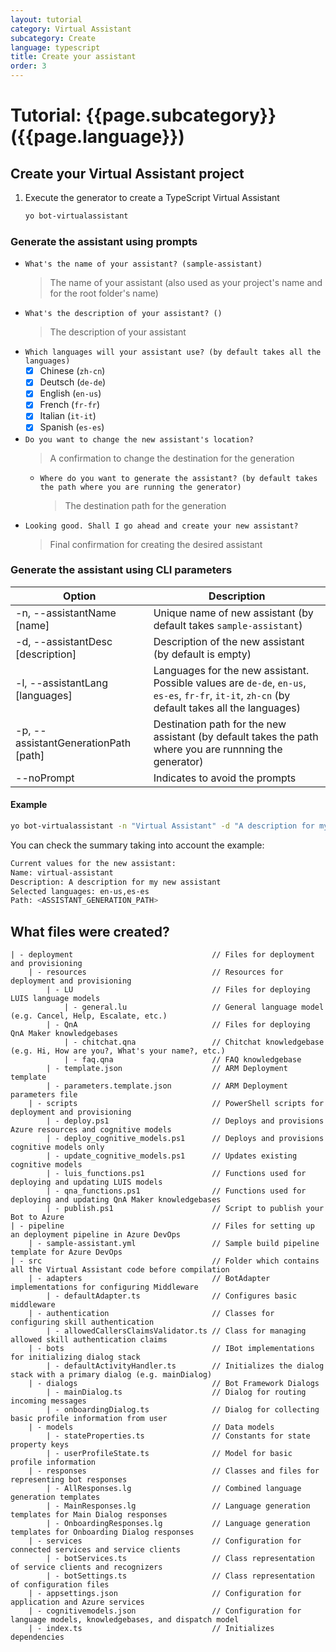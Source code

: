 ```yaml
---
layout: tutorial
category: Virtual Assistant
subcategory: Create
language: typescript
title: Create your assistant
order: 3
---
```


# Tutorial: {{page.subcategory}} ({{page.language}})

## Create your Virtual Assistant project

1. Execute the generator to create a TypeScript Virtual Assistant
    ```bash
    yo bot-virtualassistant
    ```

### Generate the assistant using prompts
  - `What's the name of your assistant? (sample-assistant)`
      > The name of your assistant (also used as your project's name and for the root folder's name)
  - `What's the description of your assistant? ()`
      > The description of your assistant
  - `Which languages will your assistant use? (by default takes all the languages)`
      - [x] Chinese (`zh-cn`)
      - [x] Deutsch (`de-de`)
      - [x] English (`en-us`)
      - [x] French (`fr-fr`)
      - [x] Italian (`it-it`)
      - [x] Spanish (`es-es`)
  - `Do you want to change the new assistant's location?`
      > A confirmation to change the destination for the generation
      - `Where do you want to generate the assistant? (by default takes the path where you are running the generator)`
          > The destination path for the generation
  - `Looking good. Shall I go ahead and create your new assistant?`
      > Final confirmation for creating the desired assistant

### Generate the assistant using CLI parameters
| Option | Description |
|--------|-------------|
| -n, --assistantName [name] | Unique name of new assistant (by default takes `sample-assistant`) |
| -d, --assistantDesc [description] | Description of the new assistant (by default is empty) |
| -l, --assistantLang [languages] | Languages for the new assistant. Possible values are `de-de`, `en-us`, `es-es`, `fr-fr`, `it-it`, `zh-cn` (by default takes all the languages) | 
| -p, --assistantGenerationPath [path] | Destination path for the new assistant (by default takes the path where you are runnning the generator) |
| --noPrompt | Indicates to avoid the prompts |

#### Example

```bash
yo bot-virtualassistant -n "Virtual Assistant" -d "A description for my new assistant" -l "en-us,es-es" -p "<ASSISTANT_GENERATION_PATH>" --noPrompt
```

You can check the summary taking into account the example:
```bash
Current values for the new assistant:
Name: virtual-assistant
Description: A description for my new assistant
Selected languages: en-us,es-es
Path: <ASSISTANT_GENERATION_PATH>
```

## What files were created?
    | - deployment                               // Files for deployment and provisioning
        | - resources                            // Resources for deployment and provisioning
            | - LU                               // Files for deploying LUIS language models
                | - general.lu                   // General language model (e.g. Cancel, Help, Escalate, etc.)
            | - QnA                              // Files for deploying QnA Maker knowledgebases
                | - chitchat.qna                 // Chitchat knowledgebase (e.g. Hi, How are you?, What's your name?, etc.)
                | - faq.qna                      // FAQ knowledgebase
            | - template.json                    // ARM Deployment template
            | - parameters.template.json         // ARM Deployment parameters file
        | - scripts                              // PowerShell scripts for deployment and provisioning
            | - deploy.ps1                       // Deploys and provisions Azure resources and cognitive models
            | - deploy_cognitive_models.ps1      // Deploys and provisions cognitive models only
            | - update_cognitive_models.ps1      // Updates existing cognitive models
            | - luis_functions.ps1               // Functions used for deploying and updating LUIS models
            | - qna_functions.ps1                // Functions used for deploying and updating QnA Maker knowledgebases
            | - publish.ps1                      // Script to publish your Bot to Azure
    | - pipeline                                 // Files for setting up an deployment pipeline in Azure DevOps
        | - sample-assistant.yml                 // Sample build pipeline template for Azure DevOps
    | - src                                      // Folder which contains all the Virtual Assistant code before compilation
        | - adapters                             // BotAdapter implementations for configuring Middleware
            | - defaultAdapter.ts                // Configures basic middleware
        | - authentication                       // Classes for configuring skill authentication
            | - allowedCallersClaimsValidator.ts // Class for managing allowed skill authentication claims
        | - bots                                 // IBot implementations for initializing dialog stack
            | - defaultActivityHandler.ts        // Initializes the dialog stack with a primary dialog (e.g. mainDialog)
        | - dialogs                              // Bot Framework Dialogs
            | - mainDialog.ts                    // Dialog for routing incoming messages
            | - onboardingDialog.ts              // Dialog for collecting basic profile information from user
        | - models                               // Data models
            | - stateProperties.ts               // Constants for state property keys
            | - userProfileState.ts              // Model for basic profile information
        | - responses                            // Classes and files for representing bot responses
            | - AllResponses.lg                  // Combined language generation templates
            | - MainResponses.lg                 // Language generation templates for Main Dialog responses
            | - OnboardingResponses.lg           // Language generation templates for Onboarding Dialog responses 
        | - services                             // Configuration for connected services and service clients
            | - botServices.ts                   // Class representation of service clients and recognizers
            | - botSettings.ts                   // Class representation of configuration files
        | - appsettings.json                     // Configuration for application and Azure services
        | - cognitivemodels.json                 // Configuration for language models, knowledgebases, and dispatch model
        | - index.ts                             // Initializes dependencies